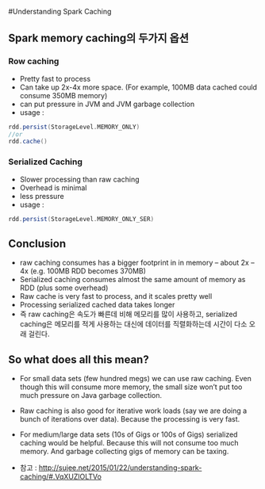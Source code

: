 #Understanding Spark Caching

## Spark memory caching의 두가지 옵션
### Row caching
- Pretty fast to process
- Can take up 2x-4x more space. (For example, 100MB data cached could consume 350MB memory)
- can put pressure in JVM and JVM garbage collection
- usage :
``` scala
rdd.persist(StorageLevel.MEMORY_ONLY)
//or
rdd.cache()
```

### Serialized Caching
- Slower processing than raw caching
- Overhead is minimal
- less pressure
- usage :
``` scala
rdd.persist(StorageLevel.MEMORY_ONLY_SER)
```

## Conclusion
- raw caching consumes has a bigger footprint in  in memory – about 2x – 4x (e.g. 100MB RDD becomes 370MB)
- Serialized caching consumes almost the same amount of memory as RDD (plus some overhead)
- Raw cache is very fast to process, and it scales pretty well
- Processing serialized cached data takes longer
- 즉 raw caching은 속도가 빠른데 비해 메모리를 많이 사용하고, serialized caching은 메모리를 적게 사용하는 대신에 데이터를 직렬화하는데 시간이 다소 오래 걸린다.

## So what does all this mean?
- For small data sets (few hundred megs) we can use raw caching. Even though this will consume more memory, the small size won’t put too much pressure on Java garbage collection.
- Raw caching is also good for iterative work loads (say we are doing a bunch of iterations over data).  Because the processing is very fast.
- For medium/large data sets (10s of Gigs or 100s of Gigs) serialized caching would be helpful. Because this will not consume too much memory. And garbage collecting gigs of memory can be taxing.


- 참고 : http://sujee.net/2015/01/22/understanding-spark-caching/#.VqXUZlOLTVo
